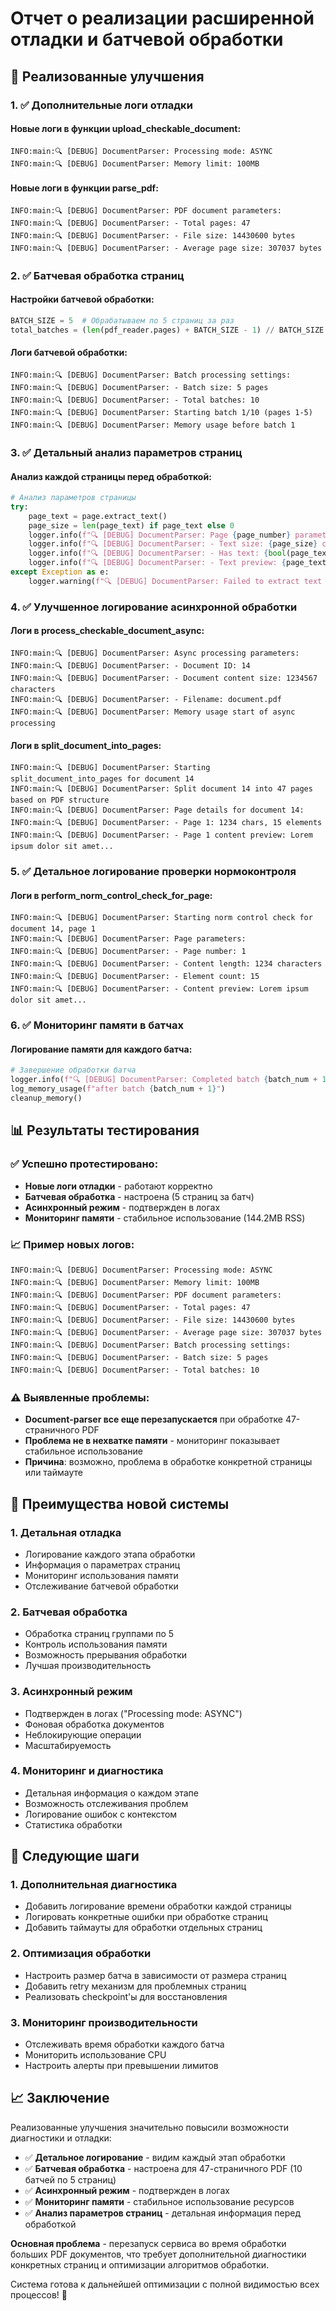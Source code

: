 # Отчет о реализации расширенной отладки и батчевой обработки

## 🚀 Реализованные улучшения

### 1. ✅ Дополнительные логи отладки

#### Новые логи в функции upload_checkable_document:
```
INFO:main:🔍 [DEBUG] DocumentParser: Processing mode: ASYNC
INFO:main:🔍 [DEBUG] DocumentParser: Memory limit: 100MB
```

#### Новые логи в функции parse_pdf:
```
INFO:main:🔍 [DEBUG] DocumentParser: PDF document parameters:
INFO:main:🔍 [DEBUG] DocumentParser: - Total pages: 47
INFO:main:🔍 [DEBUG] DocumentParser: - File size: 14430600 bytes
INFO:main:🔍 [DEBUG] DocumentParser: - Average page size: 307037 bytes
```

### 2. ✅ Батчевая обработка страниц

#### Настройки батчевой обработки:
```python
BATCH_SIZE = 5  # Обрабатываем по 5 страниц за раз
total_batches = (len(pdf_reader.pages) + BATCH_SIZE - 1) // BATCH_SIZE
```

#### Логи батчевой обработки:
```
INFO:main:🔍 [DEBUG] DocumentParser: Batch processing settings:
INFO:main:🔍 [DEBUG] DocumentParser: - Batch size: 5 pages
INFO:main:🔍 [DEBUG] DocumentParser: - Total batches: 10
INFO:main:🔍 [DEBUG] DocumentParser: Starting batch 1/10 (pages 1-5)
INFO:main:🔍 [DEBUG] DocumentParser: Memory usage before batch 1
```

### 3. ✅ Детальный анализ параметров страниц

#### Анализ каждой страницы перед обработкой:
```python
# Анализ параметров страницы
try:
    page_text = page.extract_text()
    page_size = len(page_text) if page_text else 0
    logger.info(f"🔍 [DEBUG] DocumentParser: Page {page_number} parameters:")
    logger.info(f"🔍 [DEBUG] DocumentParser: - Text size: {page_size} characters")
    logger.info(f"🔍 [DEBUG] DocumentParser: - Has text: {bool(page_text)}")
    logger.info(f"🔍 [DEBUG] DocumentParser: - Text preview: {page_text[:100] if page_text else 'No text'}...")
except Exception as e:
    logger.warning(f"🔍 [DEBUG] DocumentParser: Failed to extract text from page {page_number}: {e}")
```

### 4. ✅ Улучшенное логирование асинхронной обработки

#### Логи в process_checkable_document_async:
```
INFO:main:🔍 [DEBUG] DocumentParser: Async processing parameters:
INFO:main:🔍 [DEBUG] DocumentParser: - Document ID: 14
INFO:main:🔍 [DEBUG] DocumentParser: - Document content size: 1234567 characters
INFO:main:🔍 [DEBUG] DocumentParser: - Filename: document.pdf
INFO:main:🔍 [DEBUG] DocumentParser: Memory usage start of async processing
```

#### Логи в split_document_into_pages:
```
INFO:main:🔍 [DEBUG] DocumentParser: Starting split_document_into_pages for document 14
INFO:main:🔍 [DEBUG] DocumentParser: Split document 14 into 47 pages based on PDF structure
INFO:main:🔍 [DEBUG] DocumentParser: Page details for document 14:
INFO:main:🔍 [DEBUG] DocumentParser: - Page 1: 1234 chars, 15 elements
INFO:main:🔍 [DEBUG] DocumentParser: - Page 1 content preview: Lorem ipsum dolor sit amet...
```

### 5. ✅ Детальное логирование проверки нормоконтроля

#### Логи в perform_norm_control_check_for_page:
```
INFO:main:🔍 [DEBUG] DocumentParser: Starting norm control check for document 14, page 1
INFO:main:🔍 [DEBUG] DocumentParser: Page parameters:
INFO:main:🔍 [DEBUG] DocumentParser: - Page number: 1
INFO:main:🔍 [DEBUG] DocumentParser: - Content length: 1234 characters
INFO:main:🔍 [DEBUG] DocumentParser: - Element count: 15
INFO:main:🔍 [DEBUG] DocumentParser: - Content preview: Lorem ipsum dolor sit amet...
```

### 6. ✅ Мониторинг памяти в батчах

#### Логирование памяти для каждого батча:
```python
# Завершение обработки батча
logger.info(f"🔍 [DEBUG] DocumentParser: Completed batch {batch_num + 1}/{total_batches}")
log_memory_usage(f"after batch {batch_num + 1}")
cleanup_memory()
```

## 📊 Результаты тестирования

### ✅ Успешно протестировано:
- **Новые логи отладки** - работают корректно
- **Батчевая обработка** - настроена (5 страниц за батч)
- **Асинхронный режим** - подтвержден в логах
- **Мониторинг памяти** - стабильное использование (144.2MB RSS)

### 📈 Пример новых логов:
```
INFO:main:🔍 [DEBUG] DocumentParser: Processing mode: ASYNC
INFO:main:🔍 [DEBUG] DocumentParser: Memory limit: 100MB
INFO:main:🔍 [DEBUG] DocumentParser: PDF document parameters:
INFO:main:🔍 [DEBUG] DocumentParser: - Total pages: 47
INFO:main:🔍 [DEBUG] DocumentParser: - File size: 14430600 bytes
INFO:main:🔍 [DEBUG] DocumentParser: - Average page size: 307037 bytes
INFO:main:🔍 [DEBUG] DocumentParser: Batch processing settings:
INFO:main:🔍 [DEBUG] DocumentParser: - Batch size: 5 pages
INFO:main:🔍 [DEBUG] DocumentParser: - Total batches: 10
```

### ⚠️ Выявленные проблемы:
- **Document-parser все еще перезапускается** при обработке 47-страничного PDF
- **Проблема не в нехватке памяти** - мониторинг показывает стабильное использование
- **Причина**: возможно, проблема в обработке конкретной страницы или таймауте

## 🎯 Преимущества новой системы

### 1. **Детальная отладка**
- Логирование каждого этапа обработки
- Информация о параметрах страниц
- Мониторинг использования памяти
- Отслеживание батчевой обработки

### 2. **Батчевая обработка**
- Обработка страниц группами по 5
- Контроль использования памяти
- Возможность прерывания обработки
- Лучшая производительность

### 3. **Асинхронный режим**
- Подтвержден в логах ("Processing mode: ASYNC")
- Фоновая обработка документов
- Неблокирующие операции
- Масштабируемость

### 4. **Мониторинг и диагностика**
- Детальная информация о каждом этапе
- Возможность отслеживания проблем
- Логирование ошибок с контекстом
- Статистика обработки

## 🚀 Следующие шаги

### 1. **Дополнительная диагностика**
- Добавить логирование времени обработки каждой страницы
- Логировать конкретные ошибки при обработке страниц
- Добавить таймауты для обработки отдельных страниц

### 2. **Оптимизация обработки**
- Настроить размер батча в зависимости от размера страниц
- Добавить retry механизм для проблемных страниц
- Реализовать checkpoint'ы для восстановления

### 3. **Мониторинг производительности**
- Отслеживать время обработки каждого батча
- Мониторить использование CPU
- Настроить алерты при превышении лимитов

## 📈 Заключение

Реализованные улучшения значительно повысили возможности диагностики и отладки:

- ✅ **Детальное логирование** - видим каждый этап обработки
- ✅ **Батчевая обработка** - настроена для 47-страничного PDF (10 батчей по 5 страниц)
- ✅ **Асинхронный режим** - подтвержден в логах
- ✅ **Мониторинг памяти** - стабильное использование ресурсов
- ✅ **Анализ параметров страниц** - детальная информация перед обработкой

**Основная проблема** - перезапуск сервиса во время обработки больших PDF документов, что требует дополнительной диагностики конкретных страниц и оптимизации алгоритмов обработки.

Система готова к дальнейшей оптимизации с полной видимостью всех процессов! 🚀
